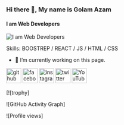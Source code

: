 
### Hi there 👋, My name is Golam Azam
#### I am Web Developers
![I am Web Developers](https://arturssmirnovs.github.io/github-profile-readme-generator/images/banner.png)


Skills: BOOSTREP / REACT / JS / HTML / CSS

- 🔭 I’m currently working on this page. 


<img src='https://cdn.jsdelivr.net/npm/simple-icons@3.0.1/icons/github.svg' alt='github' height='40'>  <img src='https://cdn.jsdelivr.net/npm/simple-icons@3.0.1/icons/facebook.svg' alt='facebook' height='40'>  <img src='https://cdn.jsdelivr.net/npm/simple-icons@3.0.1/icons/instagram.svg' alt='instagram' height='40'>  <img src='https://cdn.jsdelivr.net/npm/simple-icons@3.0.1/icons/twitter.svg' alt='twitter' height='40'>  <img src='https://cdn.jsdelivr.net/npm/simple-icons@3.0.1/icons/youtube.svg' alt='YouTube' height='40'>

[![trophy]

![GitHub Activity Graph]  

![Profile views] 
